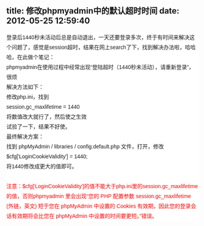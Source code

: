 title: 修改phpmyadmin中的默认超时时间
date: 2012-05-25 12:59:40
---

<p style="margin-top:0px;margin-bottom:0px;padding:0px;font-family:Arial;font-size:14px;line-height:26px;text-align:left;white-space:normal;background-color:#FFFFFF;">
	登录后1440秒未活动后总是自动退出，一天还要登录多次，终于有时间来解决这个问题了，感觉是session超时，结果在网上search了下，找到解决办法啦，哈哈哈，在此做个笔记：
</p>
<p style="margin-top:0px;margin-bottom:0px;padding:0px;font-family:Arial;font-size:14px;line-height:26px;text-align:left;white-space:normal;background-color:#FFFFFF;">
	phpmyadmin在使用过程中经常出现“登陆超时（1440秒未活动），请重新登录”，很烦
</p>
<div style="font-family:Arial;font-size:14px;line-height:26px;text-align:left;white-space:normal;background-color:#FFFFFF;">
	<p style="margin-top:0px;margin-bottom:0px;padding:0px;">
		解决方法如下：
	</p>
	<p style="margin-top:0px;margin-bottom:0px;padding:0px;">
		修改php.ini，找到
	</p>
	<p style="margin-top:0px;margin-bottom:0px;padding:0px;">
		session.gc_maxlifetime = 1440
	</p>
	<p style="margin-top:0px;margin-bottom:0px;padding:0px;">
		将数值改大就行了，然后使之生效
	</p>
	<p style="margin-top:0px;margin-bottom:0px;padding:0px;">
		试验了一下，结果不好使。
	</p>
	<p style="margin-top:0px;margin-bottom:0px;padding:0px;">
		最终解决方案：
	</p>
	<p style="margin-top:0px;margin-bottom:0px;padding:0px;">
		找到 phpMyAdmin / libraries / config.default.php 文件，打开，修改
	</p>
	<p style="margin-top:0px;margin-bottom:0px;padding:0px;">
		$cfg['LoginCookieValidity'] = 1440;
	</p>
	<p style="margin-top:0px;margin-bottom:0px;padding:0px;">
		将1440修改成更大的值即可。
	</p>
	<p style="margin-top:0px;margin-bottom:0px;padding:0px;">
		&nbsp;
	</p>
	<p style="margin-top:0px;margin-bottom:0px;padding:0px;">
		<span style="color:#FF0000;">注意：$cfg['LoginCookieValidity']的值不能大于php.ini里的session.gc_maxlifetime的值，否则phpmyadmin 里会出现“您的 PHP 配置参数 session.gc_maxlifetime (外链，英文) 短于您在 phpMyAdmin 中设置的 Cookies 有效期，因此您的登录会话有效期将会比您在 phpMyAdmin 中设置的时间要更短。”错误。</span>
	</p>
</div>
